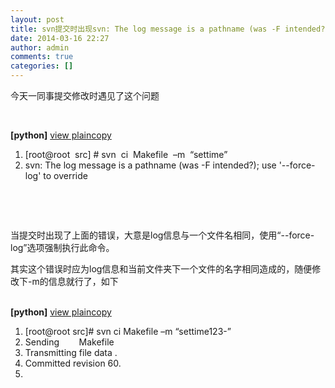 ```yaml
---
layout: post
title: svn提交时出现svn: The log message is a pathname (was -F intended?); use '--force-log' to override
date: 2014-03-16 22:27
author: admin
comments: true
categories: []
---
```

今天一同事提交修改时遇见了这个问题

&nbsp;
<div>
<div>
<div><b>[python]</b> <a title="view plain" href="http://blog.csdn.net/jk110333/article/details/8468357#">view plain</a><a title="copy" href="http://blog.csdn.net/jk110333/article/details/8468357#">copy</a>
<div></div>
</div>
</div>
<ol start="1">
	<li>[root@root  src] # svn  ci  Makefile  –m  “settime”</li>
	<li>svn: The log message is a pathname (was -F intended?); use '--force-log' to override</li>
</ol>
</div>
&nbsp;

&nbsp;
<p align="left">当提交时出现了上面的错误，大意是log信息与一个文件名相同，使用“--force-log”选项强制执行此命令。</p>
<p align="left">其实这个错误时应为log信息和当前文件夹下一个文件的名字相同造成的，随便修改下-m的信息就行了，如下</p>
&nbsp;
<div>
<div>
<div><b>[python]</b> <a title="view plain" href="http://blog.csdn.net/jk110333/article/details/8468357#">view plain</a><a title="copy" href="http://blog.csdn.net/jk110333/article/details/8468357#">copy</a>
<div></div>
</div>
</div>
<ol start="1">
	<li>[root@root src]# svn ci Makefile –m “settime123-”</li>
	<li>Sending        Makefile</li>
	<li>Transmitting file data .</li>
	<li>Committed revision 60.</li>
	<li></li>
</ol>
</div>
